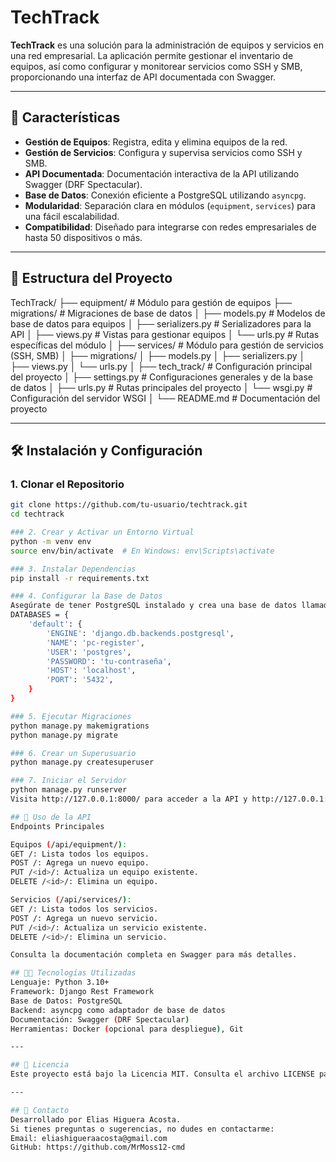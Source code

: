 # TechTrack

**TechTrack** es una solución para la administración de equipos y servicios en una red empresarial. La aplicación permite gestionar el inventario de equipos, así como configurar y monitorear servicios como SSH y SMB, proporcionando una interfaz de API documentada con Swagger.

---

## 🚀 Características

- **Gestión de Equipos**: Registra, edita y elimina equipos de la red.
- **Gestión de Servicios**: Configura y supervisa servicios como SSH y SMB.
- **API Documentada**: Documentación interactiva de la API utilizando Swagger (DRF Spectacular).
- **Base de Datos**: Conexión eficiente a PostgreSQL utilizando `asyncpg`.
- **Modularidad**: Separación clara en módulos (`equipment`, `services`) para una fácil escalabilidad.
- **Compatibilidad**: Diseñado para integrarse con redes empresariales de hasta 50 dispositivos o más.

---

## 📂 Estructura del Proyecto

TechTrack/ 
├── equipment/ # Módulo para gestión de equipos 
├── migrations/ # Migraciones de base de datos │ 
├── models.py # Modelos de base de datos para equipos │ 
├── serializers.py # Serializadores para la API │ 
├── views.py # Vistas para gestionar equipos │
└── urls.py # Rutas específicas del módulo │ 
├── services/ # Módulo para gestión de servicios (SSH, SMB) 
│ ├── migrations/ 
│ ├── models.py 
│ ├── serializers.py 
│ ├── views.py 
│ └── urls.py 
│ ├── tech_track/ # Configuración principal del proyecto 
│ ├── settings.py # Configuraciones generales y de la base de datos 
│ ├── urls.py # Rutas principales del proyecto 
│ └── wsgi.py # Configuración del servidor WSGI 
│ └── README.md # Documentación del proyecto

---

## 🛠️ Instalación y Configuración

### 1. Clonar el Repositorio
```bash
git clone https://github.com/tu-usuario/techtrack.git
cd techtrack

### 2. Crear y Activar un Entorno Virtual
python -m venv env
source env/bin/activate  # En Windows: env\Scripts\activate

### 3. Instalar Dependencias
pip install -r requirements.txt

### 4. Configurar la Base de Datos
Asegúrate de tener PostgreSQL instalado y crea una base de datos llamada pc-register. Actualiza las credenciales en settings.py si es necesario:
DATABASES = {
    'default': {
        'ENGINE': 'django.db.backends.postgresql',
        'NAME': 'pc-register',
        'USER': 'postgres',
        'PASSWORD': 'tu-contraseña',
        'HOST': 'localhost',
        'PORT': '5432',
    }
}

### 5. Ejecutar Migraciones
python manage.py makemigrations
python manage.py migrate

### 6. Crear un Superusuario
python manage.py createsuperuser

### 7. Iniciar el Servidor
python manage.py runserver
Visita http://127.0.0.1:8000/ para acceder a la API y http://127.0.0.1:8000/schema/swagger-ui/ para ver la documentación interactiva.```

## 📖 Uso de la API
Endpoints Principales

Equipos (/api/equipment/):
GET /: Lista todos los equipos.
POST /: Agrega un nuevo equipo.
PUT /<id>/: Actualiza un equipo existente.
DELETE /<id>/: Elimina un equipo.

Servicios (/api/services/):
GET /: Lista todos los servicios.
POST /: Agrega un nuevo servicio.
PUT /<id>/: Actualiza un servicio existente.
DELETE /<id>/: Elimina un servicio.

Consulta la documentación completa en Swagger para más detalles.

## 🧑‍💻 Tecnologías Utilizadas
Lenguaje: Python 3.10+
Framework: Django Rest Framework
Base de Datos: PostgreSQL
Backend: asyncpg como adaptador de base de datos
Documentación: Swagger (DRF Spectacular)
Herramientas: Docker (opcional para despliegue), Git

---

## 📝 Licencia
Este proyecto está bajo la Licencia MIT. Consulta el archivo LICENSE para más detalles.

---

## 📧 Contacto
Desarrollado por Elias Higuera Acosta.
Si tienes preguntas o sugerencias, no dudes en contactarme:
Email: eliashigueraacosta@gmail.com
GitHub: https://github.com/MrMoss12-cmd

